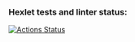### Hexlet tests and linter status:
[![Actions Status](https://github.com/niyatanya/java-project-78/actions/workflows/hexlet-check.yml/badge.svg)](https://github.com/niyatanya/java-project-78/actions)
